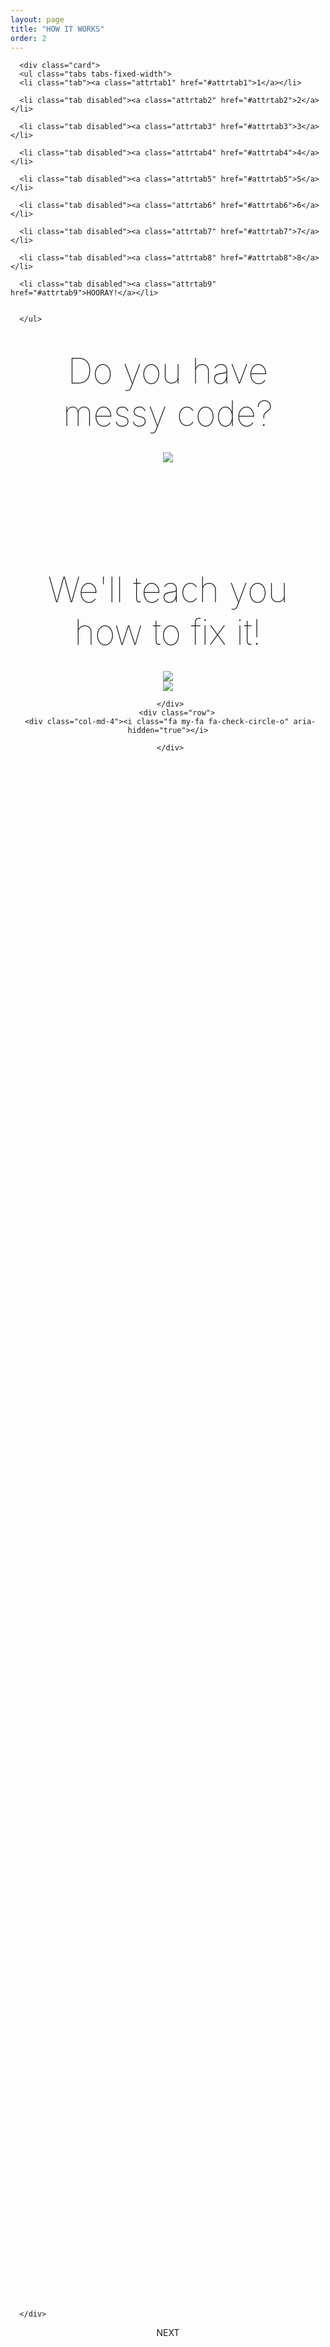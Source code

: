 ```yaml
---
layout: page
title: "HOW IT WORKS"
order: 2
---
```

<section>
  <div class="container">

      <div class="card">
      <ul class="tabs tabs-fixed-width">
      <li class="tab"><a class="attrtab1" href="#attrtab1">1</a></li>

      <li class="tab disabled"><a class="attrtab2" href="#attrtab2">2</a></li>

      <li class="tab disabled"><a class="attrtab3" href="#attrtab3">3</a></li>

      <li class="tab disabled"><a class="attrtab4" href="#attrtab4">4</a></li>

      <li class="tab disabled"><a class="attrtab5" href="#attrtab5">5</a></li>

      <li class="tab disabled"><a class="attrtab6" href="#attrtab6">6</a></li>

      <li class="tab disabled"><a class="attrtab7" href="#attrtab7">7</a></li>

      <li class="tab disabled"><a class="attrtab8" href="#attrtab8">8</a></li>

      <li class="tab disabled"><a class="attrtab9" href="#attrtab9">HOORAY!</a></li>


      </ul>

<div class="card-action">
  

 <div class="stage" id="attrtab1">
 <center>
 <div class="stage-title">Do you have messy code?</div>
 <div class="row">
   <div class="col-md-12">
   <img class="responsive-img" src="/viperdev-site/assets/images/messy.png">
   </div>
 </div>
  </div>
   <div class="stage" id="attrtab2">
   <center>
 <div class="stage-title">We'll teach you how to fix it!</div>
 <div class="row">
   <div class="col-md-6">
   <img class="responsive-img fixing" src="/viperdev-site/assets/images/fixing.png">
   </div>

   <div class="col-md-6">
     <div class="row">
     <div class="col-md-4">   <img class="responsive-img" src="/viperdev-site/assets/images/coala_logo.svg">
</div>
     <div class="col-md-4"><i class="fa my-fa fa-github" aria-hidden="true"></i></div>
     <div class="col-md-4"><i class="fa my-fa fa-code-fork" aria-hidden="true"></i>
</div>

     </div>
        <div class="row">
     <div class="col-md-4"><i class="fa my-fa fa-check-circle-o" aria-hidden="true"></i>
</div>
     <div class="col-md-4"><i class="fa my-fa fa-commenting" aria-hidden="true"></i>
</div>
     <div class="col-md-4"><i class="fa my-fa fa-gitlab" aria-hidden="true"></i>
</div>

     </div>

   </div>
 </div>
  </div>
   <div class="stage" id="attrtab3">
  </div>
   <div  class="stage" id="attrtab4">
  </div>
   <div class="stage" id="attrtab5">
  </div>
   <div class="stage" id="attrtab6">
  </div>
   <div class="stage" id="attrtab7">
  </div>
   <div class="stage" id="attrtab8">
  </div>
   <div class="stage" id="attrtab9">
  </div>
</div>

      </div>

</div>
<div class="container">
<div class="col-md-12"><center><a class="nextScene waves-effect btn">NEXT</a></div>
  </div>
</section>

<script type="text/javascript">

    $(document).ready(function(){

    story = {}
    story.length = 9;
    $('ul.tabs').tabs();

       $('.nextScene').on("click", function(){
                
                var attribute =   $('.tab').find('.active').attr('href');
                var regex = /(\d+)/g;
                var cur = (attribute.match(regex));  

                if(cur >= story.length){
                    cur = 1;
                }

                else if(cur < story.length){
                   
                    
                    $('.' + 'attrtab' + cur.toString()).parent().next().removeClass('disabled');
                   console.log(cur);
                     cur++;
                }
                
                $('ul.tabs').tabs('select_tab', 'attrtab' + cur.toString());
           
            });
  });
</script>

<style type="text/css">
  .scene{
    padding: 0.5em;
    font-family: "Roboto";
    text-align: center;
    font-size: 1.3em;
  }

  .scene-content{
   
  }

  .stage{
    height: 25em;
  }

.nextScene{
  width: 100%
}
  .hr-line{
    height: 3em;
    border-bottom: 2px solid;
  }

  .side-title{
    margin-bottom: 0.8em;
  }

  .stage-title{
        font-size: 4em;
    font-family: BlinkMacSystemFont, Roboto;
    font-weight: 100;
    padding: 0.5em;
  }


</style>